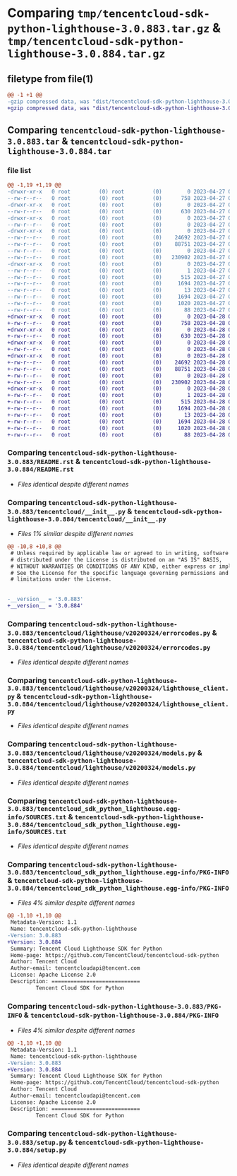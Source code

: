 # Comparing `tmp/tencentcloud-sdk-python-lighthouse-3.0.883.tar.gz` & `tmp/tencentcloud-sdk-python-lighthouse-3.0.884.tar.gz`

## filetype from file(1)

```diff
@@ -1 +1 @@
-gzip compressed data, was "dist/tencentcloud-sdk-python-lighthouse-3.0.883.tar", last modified: Thu Apr 27 00:36:27 2023, max compression
+gzip compressed data, was "dist/tencentcloud-sdk-python-lighthouse-3.0.884.tar", last modified: Fri Apr 28 02:26:39 2023, max compression
```

## Comparing `tencentcloud-sdk-python-lighthouse-3.0.883.tar` & `tencentcloud-sdk-python-lighthouse-3.0.884.tar`

### file list

```diff
@@ -1,19 +1,19 @@
-drwxr-xr-x   0 root         (0) root         (0)        0 2023-04-27 00:36:27.000000 tencentcloud-sdk-python-lighthouse-3.0.883/
--rw-r--r--   0 root         (0) root         (0)      758 2023-04-27 00:36:27.000000 tencentcloud-sdk-python-lighthouse-3.0.883/README.rst
-drwxr-xr-x   0 root         (0) root         (0)        0 2023-04-27 00:36:27.000000 tencentcloud-sdk-python-lighthouse-3.0.883/tencentcloud/
--rw-r--r--   0 root         (0) root         (0)      630 2023-04-27 00:36:27.000000 tencentcloud-sdk-python-lighthouse-3.0.883/tencentcloud/__init__.py
-drwxr-xr-x   0 root         (0) root         (0)        0 2023-04-27 00:36:27.000000 tencentcloud-sdk-python-lighthouse-3.0.883/tencentcloud/lighthouse/
--rw-r--r--   0 root         (0) root         (0)        0 2023-04-27 00:36:27.000000 tencentcloud-sdk-python-lighthouse-3.0.883/tencentcloud/lighthouse/__init__.py
-drwxr-xr-x   0 root         (0) root         (0)        0 2023-04-27 00:36:27.000000 tencentcloud-sdk-python-lighthouse-3.0.883/tencentcloud/lighthouse/v20200324/
--rw-r--r--   0 root         (0) root         (0)    24692 2023-04-27 00:36:27.000000 tencentcloud-sdk-python-lighthouse-3.0.883/tencentcloud/lighthouse/v20200324/errorcodes.py
--rw-r--r--   0 root         (0) root         (0)    88751 2023-04-27 00:36:27.000000 tencentcloud-sdk-python-lighthouse-3.0.883/tencentcloud/lighthouse/v20200324/lighthouse_client.py
--rw-r--r--   0 root         (0) root         (0)        0 2023-04-27 00:36:27.000000 tencentcloud-sdk-python-lighthouse-3.0.883/tencentcloud/lighthouse/v20200324/__init__.py
--rw-r--r--   0 root         (0) root         (0)   230902 2023-04-27 00:36:27.000000 tencentcloud-sdk-python-lighthouse-3.0.883/tencentcloud/lighthouse/v20200324/models.py
-drwxr-xr-x   0 root         (0) root         (0)        0 2023-04-27 00:36:27.000000 tencentcloud-sdk-python-lighthouse-3.0.883/tencentcloud_sdk_python_lighthouse.egg-info/
--rw-r--r--   0 root         (0) root         (0)        1 2023-04-27 00:36:27.000000 tencentcloud-sdk-python-lighthouse-3.0.883/tencentcloud_sdk_python_lighthouse.egg-info/dependency_links.txt
--rw-r--r--   0 root         (0) root         (0)      515 2023-04-27 00:36:27.000000 tencentcloud-sdk-python-lighthouse-3.0.883/tencentcloud_sdk_python_lighthouse.egg-info/SOURCES.txt
--rw-r--r--   0 root         (0) root         (0)     1694 2023-04-27 00:36:27.000000 tencentcloud-sdk-python-lighthouse-3.0.883/tencentcloud_sdk_python_lighthouse.egg-info/PKG-INFO
--rw-r--r--   0 root         (0) root         (0)       13 2023-04-27 00:36:27.000000 tencentcloud-sdk-python-lighthouse-3.0.883/tencentcloud_sdk_python_lighthouse.egg-info/top_level.txt
--rw-r--r--   0 root         (0) root         (0)     1694 2023-04-27 00:36:27.000000 tencentcloud-sdk-python-lighthouse-3.0.883/PKG-INFO
--rw-r--r--   0 root         (0) root         (0)     1020 2023-04-27 00:36:27.000000 tencentcloud-sdk-python-lighthouse-3.0.883/setup.py
--rw-r--r--   0 root         (0) root         (0)       88 2023-04-27 00:36:27.000000 tencentcloud-sdk-python-lighthouse-3.0.883/setup.cfg
+drwxr-xr-x   0 root         (0) root         (0)        0 2023-04-28 02:26:39.000000 tencentcloud-sdk-python-lighthouse-3.0.884/
+-rw-r--r--   0 root         (0) root         (0)      758 2023-04-28 02:26:38.000000 tencentcloud-sdk-python-lighthouse-3.0.884/README.rst
+drwxr-xr-x   0 root         (0) root         (0)        0 2023-04-28 02:26:39.000000 tencentcloud-sdk-python-lighthouse-3.0.884/tencentcloud/
+-rw-r--r--   0 root         (0) root         (0)      630 2023-04-28 02:26:38.000000 tencentcloud-sdk-python-lighthouse-3.0.884/tencentcloud/__init__.py
+drwxr-xr-x   0 root         (0) root         (0)        0 2023-04-28 02:26:39.000000 tencentcloud-sdk-python-lighthouse-3.0.884/tencentcloud/lighthouse/
+-rw-r--r--   0 root         (0) root         (0)        0 2023-04-28 02:26:38.000000 tencentcloud-sdk-python-lighthouse-3.0.884/tencentcloud/lighthouse/__init__.py
+drwxr-xr-x   0 root         (0) root         (0)        0 2023-04-28 02:26:39.000000 tencentcloud-sdk-python-lighthouse-3.0.884/tencentcloud/lighthouse/v20200324/
+-rw-r--r--   0 root         (0) root         (0)    24692 2023-04-28 02:26:38.000000 tencentcloud-sdk-python-lighthouse-3.0.884/tencentcloud/lighthouse/v20200324/errorcodes.py
+-rw-r--r--   0 root         (0) root         (0)    88751 2023-04-28 02:26:38.000000 tencentcloud-sdk-python-lighthouse-3.0.884/tencentcloud/lighthouse/v20200324/lighthouse_client.py
+-rw-r--r--   0 root         (0) root         (0)        0 2023-04-28 02:26:38.000000 tencentcloud-sdk-python-lighthouse-3.0.884/tencentcloud/lighthouse/v20200324/__init__.py
+-rw-r--r--   0 root         (0) root         (0)   230902 2023-04-28 02:26:38.000000 tencentcloud-sdk-python-lighthouse-3.0.884/tencentcloud/lighthouse/v20200324/models.py
+drwxr-xr-x   0 root         (0) root         (0)        0 2023-04-28 02:26:39.000000 tencentcloud-sdk-python-lighthouse-3.0.884/tencentcloud_sdk_python_lighthouse.egg-info/
+-rw-r--r--   0 root         (0) root         (0)        1 2023-04-28 02:26:39.000000 tencentcloud-sdk-python-lighthouse-3.0.884/tencentcloud_sdk_python_lighthouse.egg-info/dependency_links.txt
+-rw-r--r--   0 root         (0) root         (0)      515 2023-04-28 02:26:39.000000 tencentcloud-sdk-python-lighthouse-3.0.884/tencentcloud_sdk_python_lighthouse.egg-info/SOURCES.txt
+-rw-r--r--   0 root         (0) root         (0)     1694 2023-04-28 02:26:39.000000 tencentcloud-sdk-python-lighthouse-3.0.884/tencentcloud_sdk_python_lighthouse.egg-info/PKG-INFO
+-rw-r--r--   0 root         (0) root         (0)       13 2023-04-28 02:26:39.000000 tencentcloud-sdk-python-lighthouse-3.0.884/tencentcloud_sdk_python_lighthouse.egg-info/top_level.txt
+-rw-r--r--   0 root         (0) root         (0)     1694 2023-04-28 02:26:39.000000 tencentcloud-sdk-python-lighthouse-3.0.884/PKG-INFO
+-rw-r--r--   0 root         (0) root         (0)     1020 2023-04-28 02:26:38.000000 tencentcloud-sdk-python-lighthouse-3.0.884/setup.py
+-rw-r--r--   0 root         (0) root         (0)       88 2023-04-28 02:26:39.000000 tencentcloud-sdk-python-lighthouse-3.0.884/setup.cfg
```

### Comparing `tencentcloud-sdk-python-lighthouse-3.0.883/README.rst` & `tencentcloud-sdk-python-lighthouse-3.0.884/README.rst`

 * *Files identical despite different names*

### Comparing `tencentcloud-sdk-python-lighthouse-3.0.883/tencentcloud/__init__.py` & `tencentcloud-sdk-python-lighthouse-3.0.884/tencentcloud/__init__.py`

 * *Files 1% similar despite different names*

```diff
@@ -10,8 +10,8 @@
 # Unless required by applicable law or agreed to in writing, software
 # distributed under the License is distributed on an "AS IS" BASIS,
 # WITHOUT WARRANTIES OR CONDITIONS OF ANY KIND, either express or implied.
 # See the License for the specific language governing permissions and
 # limitations under the License.
 
 
-__version__ = '3.0.883'
+__version__ = '3.0.884'
```

### Comparing `tencentcloud-sdk-python-lighthouse-3.0.883/tencentcloud/lighthouse/v20200324/errorcodes.py` & `tencentcloud-sdk-python-lighthouse-3.0.884/tencentcloud/lighthouse/v20200324/errorcodes.py`

 * *Files identical despite different names*

### Comparing `tencentcloud-sdk-python-lighthouse-3.0.883/tencentcloud/lighthouse/v20200324/lighthouse_client.py` & `tencentcloud-sdk-python-lighthouse-3.0.884/tencentcloud/lighthouse/v20200324/lighthouse_client.py`

 * *Files identical despite different names*

### Comparing `tencentcloud-sdk-python-lighthouse-3.0.883/tencentcloud/lighthouse/v20200324/models.py` & `tencentcloud-sdk-python-lighthouse-3.0.884/tencentcloud/lighthouse/v20200324/models.py`

 * *Files identical despite different names*

### Comparing `tencentcloud-sdk-python-lighthouse-3.0.883/tencentcloud_sdk_python_lighthouse.egg-info/SOURCES.txt` & `tencentcloud-sdk-python-lighthouse-3.0.884/tencentcloud_sdk_python_lighthouse.egg-info/SOURCES.txt`

 * *Files identical despite different names*

### Comparing `tencentcloud-sdk-python-lighthouse-3.0.883/tencentcloud_sdk_python_lighthouse.egg-info/PKG-INFO` & `tencentcloud-sdk-python-lighthouse-3.0.884/tencentcloud_sdk_python_lighthouse.egg-info/PKG-INFO`

 * *Files 4% similar despite different names*

```diff
@@ -1,10 +1,10 @@
 Metadata-Version: 1.1
 Name: tencentcloud-sdk-python-lighthouse
-Version: 3.0.883
+Version: 3.0.884
 Summary: Tencent Cloud Lighthouse SDK for Python
 Home-page: https://github.com/TencentCloud/tencentcloud-sdk-python
 Author: Tencent Cloud
 Author-email: tencentcloudapi@tencent.com
 License: Apache License 2.0
 Description: ============================
         Tencent Cloud SDK for Python
```

### Comparing `tencentcloud-sdk-python-lighthouse-3.0.883/PKG-INFO` & `tencentcloud-sdk-python-lighthouse-3.0.884/PKG-INFO`

 * *Files 4% similar despite different names*

```diff
@@ -1,10 +1,10 @@
 Metadata-Version: 1.1
 Name: tencentcloud-sdk-python-lighthouse
-Version: 3.0.883
+Version: 3.0.884
 Summary: Tencent Cloud Lighthouse SDK for Python
 Home-page: https://github.com/TencentCloud/tencentcloud-sdk-python
 Author: Tencent Cloud
 Author-email: tencentcloudapi@tencent.com
 License: Apache License 2.0
 Description: ============================
         Tencent Cloud SDK for Python
```

### Comparing `tencentcloud-sdk-python-lighthouse-3.0.883/setup.py` & `tencentcloud-sdk-python-lighthouse-3.0.884/setup.py`

 * *Files identical despite different names*

